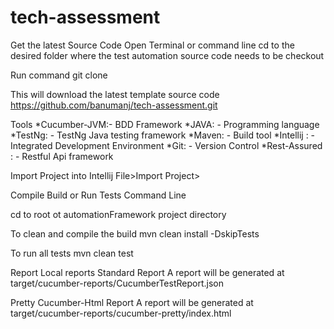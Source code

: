 # tech-assessment

Get the latest Source Code
Open Terminal or command line cd to the desired folder where the test automation source code needs to be checkout

Run command git clone 

This will download the latest template source code https://github.com/banumanj/tech-assessment.git

Tools
*Cucumber-JVM:- BDD Framework
*JAVA: - Programming language
*TestNg: - TestNg Java testing framework
*Maven: - Build tool
*Intellij : - Integrated Development Environment
*Git: - Version Control
*Rest-Assured : - Restful Api framework

Import Project into Intellij
File>Import Project> 


Compile Build or Run Tests
Command Line

cd to root ot automationFramework project directory

To clean and compile the build
mvn clean install -DskipTests

To run all tests 
mvn clean test

Report
Local reports
Standard Report
A report will be generated at target/cucumber-reports/CucumberTestReport.json

Pretty Cucumber-Html Report
A report will be generated at target/cucumber-reports/cucumber-pretty/index.html

